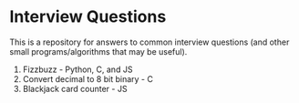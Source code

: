 # Interview Questions

This is a repository for answers to common interview questions (and other small programs/algorithms that may be useful).

1. Fizzbuzz - Python, C, and JS
2. Convert decimal to 8 bit binary - C
3. Blackjack card counter - JS
